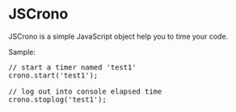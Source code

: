 JSCrono
=======

JSCrono is a simple JavaScript object help you to time your code.

Sample:
<pre>
// start a timer named 'test1'
crono.start('test1');

// log out into console elapsed time 
crono.stoplog('test1');
</pre>
